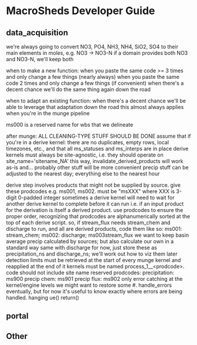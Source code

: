 # MacroSheds Developer Guide

## data_acquisition

we're always going to convert NO3, PO4, NH3, NH4, SiO2, SO4 to their main elements in moles, e.g. NO3 -> NO3-N
    if a domain provides both NO3 and NO3-N, we'll keep both

when to make a new function:
    when you paste the same code >= 3 times and only change a few things (nearly always)
    when you paste the same code 2 times and only change a few things (if convenient)
    when there's a decent chance we'll do the same thing again down the road
    
when to adapt an existing function:
    when there's a decent chance we'll be able to leverage that adaptation down the road
    this almost always applies when you're in the munge pipeline

ms000 is a reserved name for wbs that we delineate

after munge: ALL CLEANING-TYPE STUFF SHOULD BE DONE
    assume that if you're in a derive kernel:
        there are no duplicates, empty rows, local timezones, etc., and that all ms_statuses and ms_interps are in place
derive kernels must always be site-agnostic, i.e. they should operate on site_name='sitename_NA'
    this way, invalidate_derived_products will work as-is and... probably other stuff will be more convenient
precip stuff can be adjusted to the nearest day; everything else to the nearest hour

derive step involves products that might not be supplied by source. give these prodcodes e.g. ms001, ms002.
    must be "msXXX" where XXX is 3-digit 0-padded integer
sometimes a derive kernel will need to wait for another derive kernel to complete before it can run
    i.e. if an input product for the derivation is itself a derived product.
    use prodcodes to ensure the proper order, recognizing that prodcodes are alphanumerically sorted at the top of each
    derive script. so, if stream_flux needs stream_chem and discharge to run, and all are derived products, code them like so:
        ms001: stream_chem; ms002: discharge; ms003stream_flux
we want to keep basin average precip calculated by sources; but also calculate our own in a standard way
    same with discharge
    for now, just store these as precipitation_ns and discharge_ns; we'll work out how to viz them later
detection limits must be retrieved at the start of every munge kernel and reapplied at the end of it
kernels must be named process\_1\_\_\<prodcode\>. code should not include site name
reserved prodcodes:
    precipitation: ms900
    precip chem: ms901
    precip flux: ms902
only error catching at the kernel/engine levels
    we might want to restore some #. handle_errors eventually, but for now it's useful to know exactly where errors are being handled.
    hanging ue()
    return()



## portal

## Other

